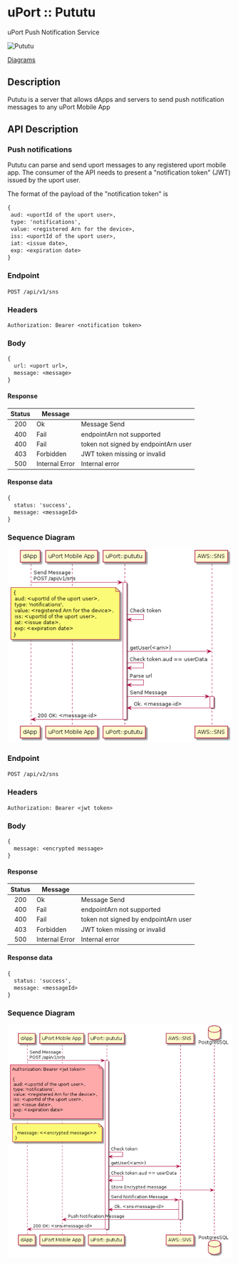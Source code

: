 # uPort :: Pututu
uPort Push Notification Service

![Pututu](https://upload.wikimedia.org/wikipedia/commons/thumb/a/a6/Chasqui3.JPG/180px-Chasqui3.JPG)

[Diagrams](./diagrams/README.md)

## Description
Pututu is a server that allows dApps and servers to send push notification messages to any uPort Mobile App

## API Description
### Push notifications

Pututu can parse and send uport messages to any registered uport mobile app.
The consumer of the API needs to present a "notification token" (JWT) issued
by the uport user.

The format of the payload of the "notification token" is

```
{
 aud: <uportId of the uport user>,
 type: 'notifications',
 value: <registered Arn for the device>,
 iss: <uportId of the uport user>,
 iat: <issue date>,
 exp: <expiration date>
}
```

### Endpoint

`POST /api/v1/sns`

### Headers
```
Authorization: Bearer <notification token>
```
### Body
```
{
  url: <uport url>,
  message: <message>
}
```

#### Response

| Status |     Message    |                               |
|:------:|----------------|-------------------------------|
| 200    | Ok             | Message Send                   |
| 400    | Fail           | endpointArn not supported     |
| 400    | Fail           | token not signed by endpointArn user |
| 403    | Forbidden      | JWT token missing or invalid  |
| 500    | Internal Error | Internal error                |

#### Response data
```
{
  status: 'success',
  message: <messageId>
}
```
### Sequence Diagram

![Sns Seq](./diagrams/img/api-v1.sns.seq.png)

### Endpoint

`POST /api/v2/sns`

### Headers
```
Authorization: Bearer <jwt token>
```
### Body
```
{
  message: <encrypted message>
}
```

#### Response

| Status |     Message    |                               |
|:------:|----------------|-------------------------------|
| 200    | Ok             | Message Send                   |
| 400    | Fail           | endpointArn not supported     |
| 400    | Fail           | token not signed by endpointArn user |
| 403    | Forbidden      | JWT token missing or invalid  |
| 500    | Internal Error | Internal error                |

#### Response data
```
{
  status: 'success',
  message: <messageId>
}
```
### Sequence Diagram

![Sns Seq](./diagrams/img/api-v2.sns.seq.png)
